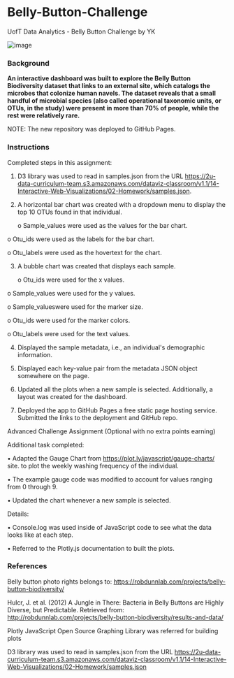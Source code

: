 # Belly-Button-Challenge

UofT Data Analytics - Belly Button Challenge by YK

![image](https://github.com/YargKlnc/Belly-Button-Challenge/assets/142269763/0933e906-7380-4677-bc90-3255a7e70d35)


### Background

**An interactive dashboard was built to explore the Belly Button Biodiversity dataset that links to an external site,  which catalogs the microbes that colonize human navels. The dataset reveals that a small handful of microbial species (also called operational taxonomic units, or OTUs, in the study) were present in more than 70% of people, while the rest were relatively rare.**

NOTE: The new repository was deployed to GitHub Pages.


### Instructions

Completed steps in this assignment:

1.	D3 library was used to read in samples.json from the URL https://2u-data-curriculum-team.s3.amazonaws.com/dataviz-classroom/v1.1/14-Interactive-Web-Visualizations/02-Homework/samples.json.

2.	A horizontal bar chart was created with a dropdown menu to display the top 10 OTUs found in that individual.

  	o	Sample_values were used as the values for the bar chart.

   o	Otu_ids were used as the labels for the bar chart.

   o	Otu_labels were used as the hovertext for the chart.
 
3.	A bubble chart was created that displays each sample.

  	o	Otu_ids were used for the x values.

   o	Sample_values were used for the y values.

   o	Sample_valueswere used for the marker size.

   o	Otu_ids were used for the marker colors.

   o	Otu_labels were used for the text values.
 
4.	Displayed the sample metadata, i.e., an individual's demographic information.

5.	Displayed each key-value pair from the metadata JSON object somewhere on the page.
 
7.	Updated all the plots when a new sample is selected. Additionally, a layout was created for the dashboard. 
 
8.	Deployed the app to GitHub Pages a free static page hosting service. Submitted the links to the deployment and GitHub repo. 

Advanced Challenge Assignment (Optional with no extra points earning)

Additional task completed:

  •	Adapted the Gauge Chart from https://plot.ly/javascript/gauge-charts/ site. to plot the weekly washing frequency of the individual.

  •	The example gauge code was modified to account for values ranging from 0 through 9.

  •	Updated the chart whenever a new sample is selected.
 
Details:

•	Console.log was used inside of JavaScript code to see what the data looks like at each step.

•	Referred to the Plotly.js documentation to built the plots.


### References

Belly button photo rights belongs to: https://robdunnlab.com/projects/belly-button-biodiversity/

Hulcr, J. et al. (2012) A Jungle in There: Bacteria in Belly Buttons are Highly Diverse, but Predictable. Retrieved from: http://robdunnlab.com/projects/belly-button-biodiversity/results-and-data/

Plotly JavaScript Open Source Graphing Library was referred for building plots

D3 library was used to read in samples.json from the URL https://2u-data-curriculum-team.s3.amazonaws.com/dataviz-classroom/v1.1/14-Interactive-Web-Visualizations/02-Homework/samples.json
